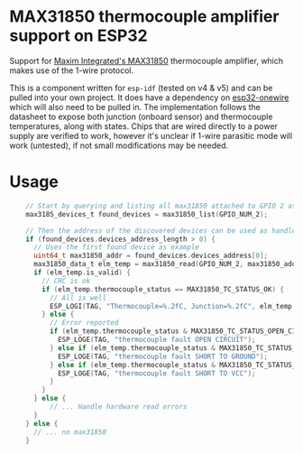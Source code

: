 # MAX31850 thermocouple amplifier support on ESP32

Support for [Maxim Integrated's MAX31850](https://www.analog.com/media/en/technical-documentation/data-sheets/MAX31850-MAX31851.pdf)
thermocouple amplifier, which makes use of the 1-wire protocol.

This is a component written for `esp-idf`  (tested on v4 & v5) and can be pulled into your own project. It does
have a dependency on [esp32-onewire](https://github.com/lerebel103/esp32-onewire) which will also need to be pulled in.
The implementation follows the datasheet to expose both junction (onboard sensor) and thermocouple
temperatures, along with states. Chips that are wired directly to a power supply are verified to work, however
it's unclear if 1-wire parasitic mode will work (untested), if not small modifications may be needed.

# Usage
```c
    // Start by querying and listing all max31850 attached to GPIO 2 as example
    max3185_devices_t found_devices = max31850_list(GPIO_NUM_2);

    // Then the address of the discovered devices can be used as handle
    if (found_devices.devices_address_length > 0) {
      // Uses the first found device as example
      uint64_t max31850_addr = found_devices.devices_address[0];
      max31850_data_t elm_temp = max31850_read(GPIO_NUM_2, max31850_addr);
      if (elm_temp.is_valid) {
        // CRC is ok 
        if (elm_temp.thermocouple_status == MAX31850_TC_STATUS_OK) {
          // All is well
          ESP_LOGI(TAG, "Thermocouple=%.2fC, Junction=%.2fC", elm_temp.thermocouple_temp, elm_temp.junction_temp);
        } else {
          // Error reported
          if (elm_temp.thermocouple_status & MAX31850_TC_STATUS_OPEN_CIRCUIT) {
            ESP_LOGE(TAG, "thermocouple fault OPEN CIRCUIT");
          } else if (elm_temp.thermocouple_status & MAX31850_TC_STATUS_SHORT_GND) {
            ESP_LOGE(TAG, "thermocouple fault SHORT TO GROUND");
          } else if (elm_temp.thermocouple_status & MAX31850_TC_STATUS_SHORT_VCC) {
            ESP_LOGE(TAG, "thermocouple fault SHORT TO VCC");
          }
        }  
      } else {
          // ... Handle hardware read errors
      }
    } else {
      // ... no max31850
    }
```